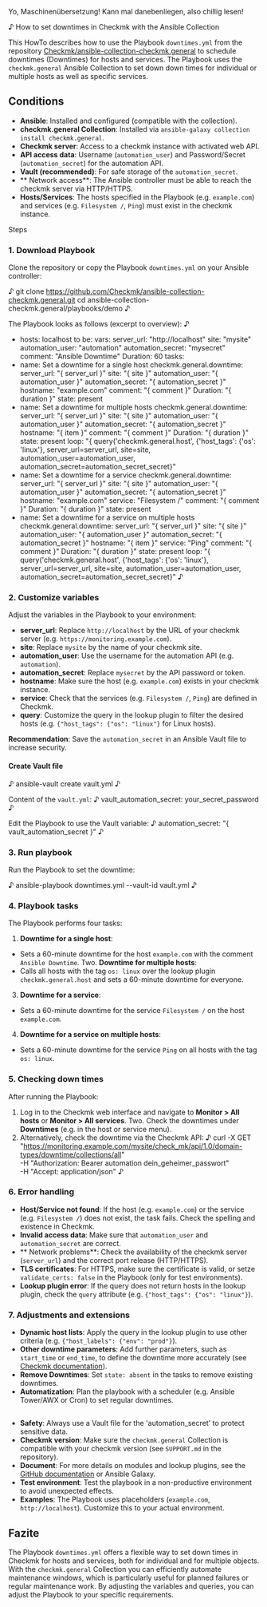 Yo, Maschinenübersetzung! Kann mal danebenliegen, also chillig lesen!

♪ How to set downtimes in Checkmk with the Ansible Collection

This HowTo describes how to use the Playbook `downtimes.yml` from the repository [Checkmk/ansible-collection-checkmk.general](https://github.com/Checkmk/ansible-collection-checkmk.general/blob/main/playbooks/demo/downtimes.yml) to schedule downtimes (Downtimes) for hosts and services. The Playbook uses the `checkmk.general` Ansible Collection to set down down times for individual or multiple hosts as well as specific services.

## Conditions
- **Ansible**: Installed and configured (compatible with the collection).
- **checkmk.general Collection**: Installed via `ansible-galaxy collection install checkmk.general`.
- **Checkmk server**: Access to a checkmk instance with activated web API.
- **API access data**: Username (`automation_user`) and Password/Secret (`automation_secret`) for the automation API.
- **Vault (recommended)**: For safe storage of the `automation_secret`.
- ** Network access**: The Ansible controller must be able to reach the checkmk server via HTTP/HTTPS.
- **Hosts/Services**: The hosts specified in the Playbook (e.g. `example.com`) and services (e.g. `Filesystem /`, `Ping`) must exist in the checkmk instance.

Steps

### 1. Download Playbook
Clone the repository or copy the Playbook `downtimes.yml` on your Ansible controller:

♪
git clone https://github.com/Checkmk/ansible-collection-checkmk.general.git
cd ansible-collection-checkmk.general/playbooks/demo
♪

The Playbook looks as follows (excerpt to overview):
♪
- hosts: localhost
to be:
vars:
server_url: "http://localhost"
site: "mysite"
automation_user: "automation"
automation_secret: "mysecret"
comment: "Ansible Downtime"
Duration: 60
tasks:
- name: Set a downtime for a single host
checkmk.general.downtime:
server_url: "{ server_url }"
site: "{ site }"
automation_user: "{ automation_user }"
automation_secret: "{ automation_secret }"
hostname: "example.com"
comment: "{ comment }"
Duration: "{ duration }"
state: present
- name: Set a downtime for multiple hosts
checkmk.general.downtime:
server_url: "{ server_url }"
site: "{ site }"
automation_user: "{ automation_user }"
automation_secret: "{ automation_secret }"
hostname: "{ item }"
comment: "{ comment }"
Duration: "{ duration }"
state: present
loop: "{ query('checkmk.general.host', {'host_tags': {'os': 'linux'}, server_url=server_url, site=site, automation_user=automation_user, automation_secret=automation_secret_secret}"
- name: Set a downtime for a service
checkmk.general.downtime:
server_url: "{ server_url }"
site: "{ site }"
automation_user: "{ automation_user }"
automation_secret: "{ automation_secret }"
hostname: "example.com"
service: "Filesystem /"
comment: "{ comment }"
Duration: "{ duration }"
state: present
- name: Set a downtime for a service on multiple hosts
checkmk.general.downtime:
server_url: "{ server_url }"
site: "{ site }"
automation_user: "{ automation_user }"
automation_secret: "{ automation_secret }"
hostname: "{ item }"
service: "Ping"
comment: "{ comment }"
Duration: "{ duration }"
state: present
loop: "{ query('checkmk.general.host', {'host_tags': {'os': 'linux'}, server_url=server_url, site=site, automation_user=automation_user, automation_secret=automation_secret_secret}"
♪

### 2. Customize variables
Adjust the variables in the Playbook to your environment:
- **server_url**: Replace `http://localhost` by the URL of your checkmk server (e.g. `https://monitoring.example.com`).
- **site**: Replace `mysite` by the name of your checkmk site.
- **automation_user**: Use the username for the automation API (e.g. `automation`).
- **automation_secret**: Replace `mysecret` by the API password or token.
- **hostname**: Make sure the host (e.g. `example.com`) exists in your checkmk instance.
- **service**: Check that the services (e.g. `Filesystem /`, `Ping`) are defined in Checkmk.
- **query**: Customize the query in the lookup plugin to filter the desired hosts (e.g. `{"host_tags": {"os": "linux"}` for Linux hosts).

**Recommendation**: Save the `automation_secret` in an Ansible Vault file to increase security.

#### Create Vault file
♪
ansible-vault create vault.yml
♪

Content of the `vault.yml`:
♪
vault_automation_secret: your_secret_password
♪

Edit the Playbook to use the Vault variable:
♪
automation_secret: "{ vault_automation_secret }"
♪

### 3. Run playbook
Run the Playbook to set the downtime:

♪
ansible-playbook downtimes.yml --vault-id vault.yml
♪

### 4. Playbook tasks
The Playbook performs four tasks:
1. **Downtime for a single host**:
- Sets a 60-minute downtime for the host `example.com` with the comment `Ansible Downtime`.
Two. **Downtime for multiple hosts**:
- Calls all hosts with the tag `os: linux` over the lookup plugin `checkmk.general.host` and sets a 60-minute downtime for everyone.
3. **Downtime for a service**:
- Sets a 60-minute downtime for the service `Filesystem /` on the host `example.com`.
4. **Downtime for a service on multiple hosts**:
- Sets a 60-minute downtime for the service `Ping` on all hosts with the tag `os: linux`.

### 5. Checking down times
After running the Playbook:
1. Log in to the Checkmk web interface and navigate to **Monitor > All hosts** or **Monitor > All services**.
Two. Check the downtimes under **Downtimes** (e.g. in the host or service menu).
3. Alternatively, check the downtime via the Checkmk API:
♪
curl -X GET "https://monitoring.example.com/mysite/check_mk/api/1.0/domain-types/downtime/collections/all" \
-H "Authorization: Bearer automation dein_geheimer_passwort" \
-H "Accept: application/json"
♪

### 6. Error handling
- **Host/Service not found**: If the host (e.g. `example.com`) or the service (e.g. `Filesystem /`) does not exist, the task fails. Check the spelling and existence in Checkmk.
- **Invalid access data**: Make sure that `automation_user` and `automation_secret` are correct.
- ** Network problems**: Check the availability of the checkmk server (`server_url`) and the correct port release (HTTP/HTTPS).
- **TLS certificates**: For HTTPS, make sure the certificate is valid, or setze `validate_certs: false` in the Playbook (only for test environments).
- **Lookup plugin error**: If the query does not return hosts in the lookup plugin, check the `query` attribute (e.g. `{"host_tags": {"os": "linux"}`).

### 7. Adjustments and extensions
- **Dynamic host lists**: Apply the query in the lookup plugin to use other criteria (e.g. `{"host_labels": {"env": "prod"}`).
- **Other downtime parameters**: Add further parameters, such as `start_time` or `end_time`, to define the downtime more accurately (see [Checkmk documentation](https://docs.checkmk.com/latest/en/rest_api.html)).
- **Remove Downtimes**: Set `state: absent` in the tasks to remove existing downtimes.
- **Automatization**: Plan the playbook with a scheduler (e.g. Ansible Tower/AWX or Cron) to set regular downtimes.

##
- **Safety**: Always use a Vault file for the 'automation_secret' to protect sensitive data.
- **Checkmk version**: Make sure the `checkmk.general` Collection is compatible with your checkmk version (see `SUPPORT.md` in the repository).
- **Document**: For more details on modules and lookup plugins, see the [GitHub documentation](https://github.com/Checkmk/ansible-collection-checkmk.general) or Ansible Galaxy.
- **Test environment**: Test the playbook in a non-productive environment to avoid unexpected effects.
- **Examples**: The Playbook uses placeholders (`example.com`, `http://localhost`). Customize this to your actual environment.

## Fazite
The Playbook `downtimes.yml` offers a flexible way to set down times in Checkmk for hosts and services, both for individual and for multiple objects. With the `checkmk.general` Collection you can efficiently automate maintenance windows, which is particularly useful for planned failures or regular maintenance work. By adjusting the variables and queries, you can adjust the Playbook to your specific requirements.
